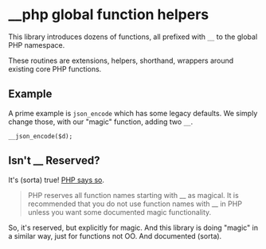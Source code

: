 # __php global function helpers

This library introduces dozens of functions, all prefixed with `__` to the global PHP namespace.

These routines are extensions, helpers, shorthand, wrappers around existing core PHP functions.


## Example

A prime example is `json_encode` which has some legacy defaults.
We simply change those, with our "magic" function, adding two `__`.

    __json_encode($d);


## Isn't __ Reserved?

It's (sorta) true! [PHP says so](https://www.php.net/manual/en/language.oop5.magic.php).

> PHP reserves all function names starting with __ as magical.
> It is recommended that you do not use function names with __ in PHP unless you want some documented magic functionality.

So, it's reserved, but explicitly for magic.
And this library is doing "magic" in a similar way, just for functions not OO.
And documented (sorta).


